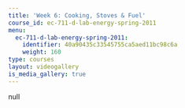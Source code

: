 ```yaml
---
title: 'Week 6: Cooking, Stoves & Fuel'
course_id: ec-711-d-lab-energy-spring-2011
menu:
  ec-711-d-lab-energy-spring-2011:
    identifier: 40a90435c33545755ca5aed11bc98c6a
    weight: 160
type: courses
layout: videogallery
is_media_gallery: true
---
```

null